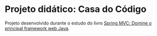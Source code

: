 # Projeto didático: Casa do Código

Projeto desenvolvido durante o estudo do livro
[Spring MVC: Domine o principal framework web Java][1].

[1]:https://www.casadocodigo.com.br/products/livro-spring-mvc
